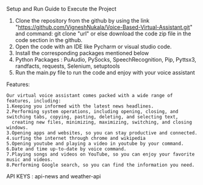 Setup and Run Guide to Execute the Project

1. Clone the repository from the github by using the link "https://github.com/VigneshNukala/Voice-Based-Virtual-Assistant.git"
   and command: git clone "url" or else download the code zip file in the code section in the github.
2. Open the code with an IDE like Pycharm or visual studio code.
3. Install the corresponding packages mentioned below
4. Python Packages :
   PuAudio,
   PySocks,
   SpeechRecognition,
   Pip,
   Pyttsx3,
   randfacts,
   requests,
   Selenium,
   setuptools
4. Run the main.py file to run the code and enjoy with your voice assistant

Features:

    Our virtual voice assistant comes packed with a wide range of features, including:
    1.Keeping you informed with the latest news headlines.
    2.Performing system operations, including opening, closing, and switching tabs, copying, pasting, deleting, and selecting text,
      creating new files, minimizing, maximizing, switching, and closing windows.
    3.Opening apps and websites, so you can stay productive and connected.
    4.surfing the internet through chrome and wikipedia
    5.Opening youtube and playing a video in youtube by your command.
    6.Date and time up-to-date by voice command.
    7.Playing songs and videos on YouTube, so you can enjoy your favorite music and videos.
    8.Performing Google search, so you can find the information you need.

API KEYS :  api-news and weather-api
